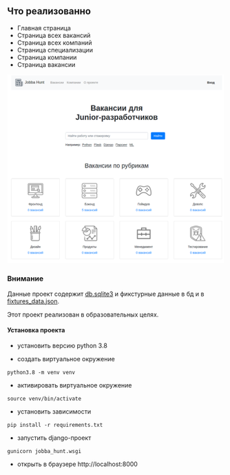 ## Что реализованно

* Главная страница
* Страница всех вакансий
* Страница всех компаний
* Страница специализации
* Страница компании
* Страница вакансии

![MVP](mvp.png)

### Внимание

Данные проект содержит [db.sqlite3](db.sqlite3) и фикстурные данные в бд и в [fixtures_data.json](fixtures_data.json).

Этот проект реализован в образовательных целях.

#### Установка проекта

- установить версию python 3.8
  
- создать виртуальное окружение 
```shell script
python3.8 -m venv venv
```

- активировать виртуальное окружение
```shell script
source venv/bin/activate
```

- установить зависимости
```shell script
pip install -r requirements.txt
```

- запустить django-проект
```shell script
gunicorn jobba_hunt.wsgi
```

- открыть в браузере http://localhost:8000 
